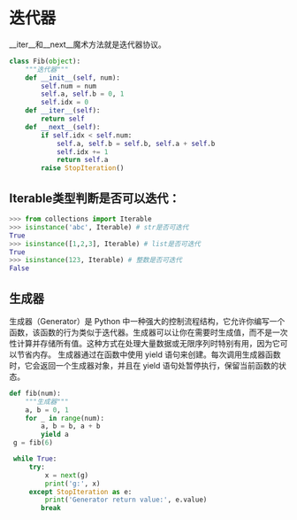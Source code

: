 

# 迭代器
__iter__和__next__魔术方法就是迭代器协议。
```py
class Fib(object):
    """迭代器"""
    def __init__(self, num):
        self.num = num
        self.a, self.b = 0, 1
        self.idx = 0
    def __iter__(self):
        return self
    def __next__(self):
        if self.idx < self.num:
            self.a, self.b = self.b, self.a + self.b
            self.idx += 1
            return self.a
        raise StopIteration()
```

## Iterable类型判断是否可以迭代：
```py
>>> from collections import Iterable
>>> isinstance('abc', Iterable) # str是否可迭代
True
>>> isinstance([1,2,3], Iterable) # list是否可迭代
True
>>> isinstance(123, Iterable) # 整数是否可迭代
False
```

## 生成器
生成器（Generator）是 Python 中一种强大的控制流程结构，它允许你编写一个函数，该函数的行为类似于迭代器。生成器可以让你在需要时生成值，而不是一次性计算并存储所有值。这种方式在处理大量数据或无限序列时特别有用，因为它可以节省内存。
生成器通过在函数中使用 yield 语句来创建。每次调用生成器函数时，它会返回一个生成器对象，并且在 yield 语句处暂停执行，保留当前函数的状态。
```py
def fib(num):
    """生成器"""
    a, b = 0, 1
    for _ in range(num):
        a, b = b, a + b
        yield a
 g = fib(6)

 while True:
     try:
         x = next(g)
         print('g:', x)
     except StopIteration as e:
         print('Generator return value:', e.value)
        break
```
